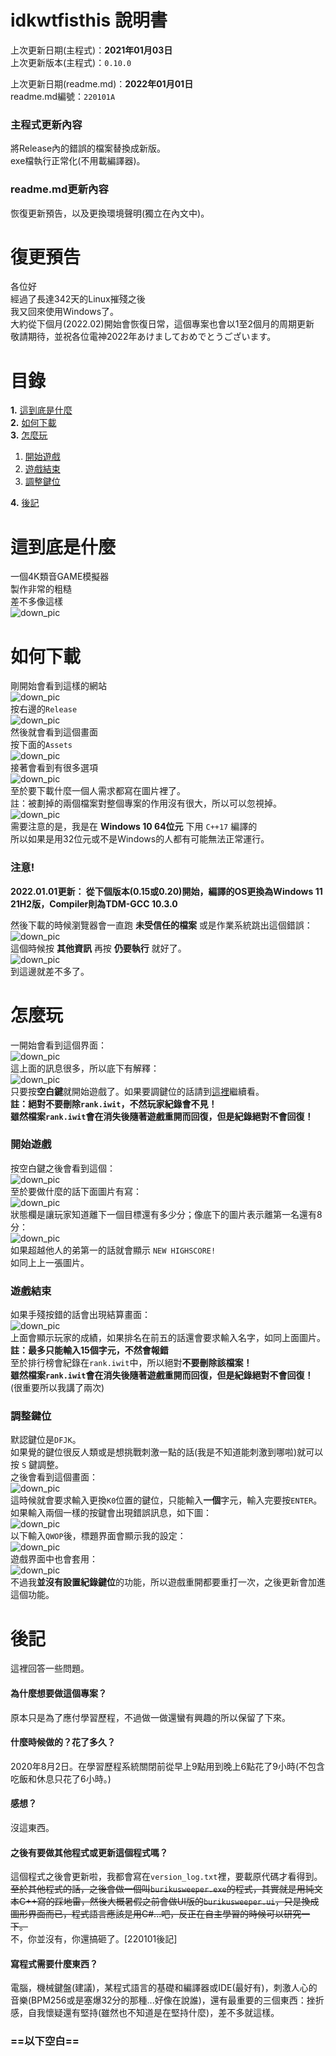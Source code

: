 
# idkwtfisthis 說明書
上次更新日期(主程式)：**2021年01月03日**  
上次更新版本(主程式)：`0.10.0` 

上次更新日期(readme.md)：**2022年01月01日**  
readme.md編號：`220101A`  
### 主程式更新內容
將Release內的錯誤的檔案替換成新版。  
exe檔執行正常化(不用載編譯器)。
### readme.md更新內容
恢復更新預告，以及更換環境聲明(獨立在內文中)。
# 復更預告
各位好  
經過了長達342天的Linux摧殘之後  
我又回來使用Windows了。  
大約從下個月(2022.02)開始會恢復日常，這個專案也會以1至2個月的周期更新  
敬請期待，並祝各位電神2022年あけましておめでとうございます。  
# 目錄
<!-- TOC -->
**1.** [這到底是什麼](#這到底是什麼)  
**2.** [如何下載](#如何下載)  
**3.** [怎麼玩](#怎麼玩)  
1. [開始遊戲](#開始遊戲)  
2. [遊戲結束](#遊戲結束)  
3. [調整鍵位](#調整鍵位)  

**4.** [後記](#後記)   
<!-- /TOC -->
# 這到底是什麼
一個4K類音GAME模擬器  
製作非常的粗糙  
差不多像這樣  
![down_pic](https://github.com/DABRiXPERT/idkwtfisthis/blob/master/gameplay_screenshot/title.png)  
# 如何下載
剛開始會看到這樣的網站  
![down_pic](https://github.com/DABRiXPERT/idkwtfisthis/blob/master/gameplay_screenshot/1.png)  
按右邊的`Release`  
![down_pic](https://github.com/DABRiXPERT/idkwtfisthis/blob/master/gameplay_screenshot/2.png)  
然後就會看到這個畫面  
按下面的`Assets`  
![down_pic](https://github.com/DABRiXPERT/idkwtfisthis/blob/master/gameplay_screenshot/3.png)  
接著會看到有很多選項  
![down_pic](https://github.com/DABRiXPERT/idkwtfisthis/blob/master/gameplay_screenshot/4.png)  
至於要下載什麼一個人需求都寫在圖片裡了。  
註：被劃掉的兩個檔案對整個專案的作用沒有很大，所以可以忽視掉。    
![down_pic](https://github.com/DABRiXPERT/idkwtfisthis/blob/master/gameplay_screenshot/5.png)  
需要注意的是，我是在 **Windows 10 64位元** 下用 `C++17` 編譯的  
所以如果是用32位元或不是Windows的人都有可能無法正常運行。  
### 注意!
**2022.01.01更新： 從下個版本(0.15或0.20)開始，編譯的OS更換為Windows 11 21H2版，Compiler則為TDM-GCC 10.3.0**

然後下載的時候瀏覽器會一直跑 **未受信任的檔案** 或是作業系統跳出這個錯誤：  
![down_pic](https://github.com/DABRiXPERT/idkwtfisthis/blob/master/gameplay_screenshot/6.png)  
這個時候按 **其他資訊** 再按 **仍要執行** 就好了。  
![down_pic](https://github.com/DABRiXPERT/idkwtfisthis/blob/master/gameplay_screenshot/7.png)  
到這邊就差不多了。
# 怎麼玩
一開始會看到這個界面：  
![down_pic](https://github.com/DABRiXPERT/idkwtfisthis/blob/master/gameplay_screenshot/8.png)  
這上面的訊息很多，所以底下有解釋：  
![down_pic](https://github.com/DABRiXPERT/idkwtfisthis/blob/master/gameplay_screenshot/9.png)  
只要按**空白鍵**就開始遊戲了。如果要調鍵位的話請到[這裡](#調整鍵位)繼續看。  
**註：絕對不要刪除`rank.iwit`，不然玩家紀錄會不見！**  
**雖然檔案`rank.iwit`會在消失後隨著遊戲重開而回復，但是紀錄絕對不會回復！**
### 開始遊戲
按空白鍵之後會看到這個：  
![down_pic](https://github.com/DABRiXPERT/idkwtfisthis/blob/master/gameplay_screenshot/10.png)  
至於要做什麼的話下面圖片有寫：  
![down_pic](https://github.com/DABRiXPERT/idkwtfisthis/blob/master/gameplay_screenshot/11.png)  
狀態欄是讓玩家知道離下一個目標還有多少分；像底下的圖片表示離第一名還有8分：  
![down_pic](https://github.com/DABRiXPERT/idkwtfisthis/blob/master/gameplay_screenshot/12.png)  
如果超越他人的弟第一的話就會顯示 `NEW HIGHSCORE!`  
如同上上一張圖片。
### 遊戲結束
如果手殘按錯的話會出現結算畫面：  
![down_pic](https://github.com/DABRiXPERT/idkwtfisthis/blob/master/gameplay_screenshot/13.png)  
上面會顯示玩家的成績，如果排名在前五的話還會要求輸入名字，如同上面圖片。  
**註：最多只能輸入15個字元，不然會報錯**  
至於排行榜會紀錄在`rank.iwit`中，所以絕對**不要刪除該檔案！**  
**雖然檔案`rank.iwit`會在消失後隨著遊戲重開而回復，但是紀錄絕對不會回復！**  
(很重要所以我講了兩次)
### 調整鍵位
默認鍵位是`DFJK`。   
如果覺的鍵位很反人類或是想挑戰刺激一點的話(我是不知道能刺激到哪啦)就可以按 `S` 鍵調整。  
之後會看到這個畫面：  
![down_pic](https://github.com/DABRiXPERT/idkwtfisthis/blob/master/gameplay_screenshot/14.png)  
這時候就會要求輸入更換`K0`位置的鍵位，只能輸入**一個**字元，輸入完要按`ENTER`。  
如果輸入兩個一樣的按鍵會出現錯誤訊息，如下圖：  
![down_pic](https://github.com/DABRiXPERT/idkwtfisthis/blob/master/gameplay_screenshot/15.png)  
以下輸入`QWOP`後，標題界面會顯示我的設定：  
![down_pic](https://github.com/DABRiXPERT/idkwtfisthis/blob/master/gameplay_screenshot/16.png)  
遊戲界面中也會套用：  
![down_pic](https://github.com/DABRiXPERT/idkwtfisthis/blob/master/gameplay_screenshot/17.png)  
不過我**並沒有設置紀錄鍵位**的功能，所以遊戲重開都要重打一次，之後更新會加進這個功能。
# 後記
這裡回答一些問題。  
#### 為什麼想要做這個專案？
原本只是為了應付學習歷程，不過做一做還蠻有興趣的所以保留了下來。
#### 什麼時候做的？花了多久？
2020年8月2日。在學習歷程系統關閉前從早上9點用到晚上6點花了9小時(不包含吃飯和休息只花了6小時。)
#### 感想？
沒這東西。
#### 之後有要做其他程式或更新這個程式嗎？
這個程式之後會更新啦，我都會寫在`version_log.txt`裡，要載原代碼才看得到。  
~~至於其他程式的話，之後會做一個叫`burikusweeper.exe`的程式，其實就是用純文本C++寫的踩地雷，然後大概暑假之前會做UI版的`burikusweeper.ui`，只是換成圖形界面而已，程式語言應該是用C#...吧，反正在自主學習的時候可以研究一下。~~  
不，你並沒有，你還搞砸了。[220101後記]
#### 寫程式需要什麼東西？
電腦，機械鍵盤(建議)，某程式語言的基礎和編譯器或IDE(最好有)，刺激人心的音樂(BPM256或是塞爆32分的那種...好像在說誰)，還有最重要的三個東西：挫折感，自我懷疑還有堅持(雖然也不知道是在堅持什麼)，差不多就這樣。


### **==以下空白==**
